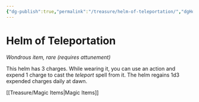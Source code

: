 ```yaml
---
{"dg-publish":true,"permalink":"/treasure/helm-of-teleportation/","dgHomeLink":false,"dgPassFrontmatter":true}
---
```



# Helm of Teleportation

*Wondrous item, rare (requires attunement)*

This helm has 3 charges. While wearing it, you can use an action and expend 1 charge to cast the *teleport* spell from it. The helm regains 1d3 expended charges daily at dawn.


[[Treasure/Magic Items|Magic Items]]